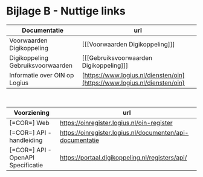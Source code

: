 # Bijlage B - Nuttige links



| Documentatie | url |
| --- | --- |
| Voorwaarden Digikoppeling  | [[[Voorwaarden Digikoppeling]]]|
| Digikoppeling Gebruiksvoorwaarden |[[[Gebruiksvoorwaarden Digikoppeling]]]|
| Informatie over OIN op Logius |[https://www.logius.nl/diensten/oin](https://www.logius.nl/diensten/oin)|

<br>

| Voorziening | url |
| ---- | --- |
| [=COR=] Web| https://oinregister.logius.nl/oin-register |
| [=COR=] API - handleiding| https://oinregister.logius.nl/documenten/api-documentatie |
| [=COR=] API - OpenAPI Specificatie| https://portaal.digikoppeling.nl/registers/api/ |
